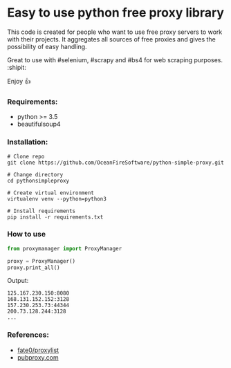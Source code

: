 # Easy to use python free proxy library

This code is created for people who want to use free proxy servers to work with their projects.
It aggregates all sources of free proxies and gives the possibility of easy handling. 

Great to use with #selenium, #scrapy and #bs4 for web scraping purposes. :shipit:

Enjoy :+1:

### Requirements:

* python >= 3.5
* beautifulsoup4

### Installation:
```shell script
# Clone repo
git clone https://github.com/OceanFireSoftware/python-simple-proxy.git

# Change directory
cd pythonsimpleproxy

# Create virtual environment
virtualenv venv --python=python3

# Install requirements
pip install -r requirements.txt
```

### How to use

```python
from proxymanager import ProxyManager

proxy = ProxyManager()
proxy.print_all()
```

Output:

```text
125.167.230.150:8080
168.131.152.152:3128
157.230.253.73:44344
200.73.128.244:3128
...
```

### References:

* [fate0/proxylist](https://github.com/fate0/proxylist/)
* [pubproxy.com](http://pubproxy.com/api/proxy?limit=5&format=txt&https=true&type=https)
